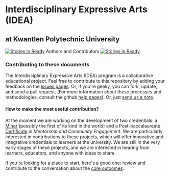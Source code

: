 Interdisciplinary Expressive Arts (IDEA)
========================================

at Kwantlen Polytechnic University
----------------------------------

[![Stories in Ready](https://badge.waffle.io/rosslaird/KPU.png?label=ready)](https://waffle.io/rosslaird/KPU)
<a name="authors-and-contributors" class="anchor" href="#authors-and-contributors"><span class="octicon octicon-link"></span></a>Authors and Contributors</h3>
[![Stories in Ready](https://badge.waffle.io/rosslaird/KPU.png?label=ready)](https://waffle.io/rosslaird/KPU)


### Contributing to these documents

The Interdisciplinary Expressive Arts (IDEA) program is a collaborative educational project. Feel free to contribute to this repository by adding your feedback on the [issues pages](https://github.com/rosslaird/KPU/issues?state=open). Or, if you're geeky, you can fork, update, and send a pull request. (For more information about these processes and methodologies, consult the github [help pages](https://help.github.com/articles/fork-a-repo)). Or, just [send us a note](mailto:ross@rosslaird.com).

#### How to make the most useful contribution?

At the moment we are working on the development of two credentials: a [Minor](/IDEA/minor) (possibly the first of its kind in the world) and a Post-baccalaureate [Certificate](/IDEA/certificate) in *Mentorship and Community Engagement*. We are particularly interested in contributions to these projects, which will offer innovative and integrative credentials to learners at the university. We are still in the very early stages of these projects, and we are interested in hearing from learners, educators, and anyone with ideas to share.

If you're looking for a place to start, here's a good one: review and contribute to the conversation about the [core outcomes](https://github.com/rosslaird/KPU/blob/master/IDEA/dev/outcomes.md).

